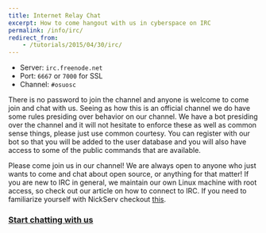 ```yaml
---
title: Internet Relay Chat
excerpt: How to come hangout with us in cyberspace on IRC
permalink: /info/irc/
redirect_from:
    - /tutorials/2015/04/30/irc/
---
```


- Server: `irc.freenode.net`
- Port: `6667` or `7000` for SSL
- Channel: `#osuosc`

There is no password to join the channel and anyone is welcome to come join and chat with us. Seeing as how this is an official channel we do have some rules presiding over behavior on our channel. We have a bot presiding over the channel and it will not hesitate to enforce these as well as common sense things, please just use common courtesy. You can register with our bot so that you will be added to the user database and you will also have access to some of the public commands that are available.

Please come join us in our channel! We are always open to anyone who just wants to come and chat about open source, or anything for that matter! If you are new to IRC in general, we maintain our own Linux machine with root access, so check out our article on how to connect to IRC. If you need to familiarize yourself with NickServ checkout [this](https://gist.github.com/brunowego/916d3412c8f59cad9c5a).

<!-- We keep chat logs from previous days. Just click the day you want to see and the log will pop up for your viewing pleasure. Club logs require an account on our site to view. -->

### [Start chatting with us](http://webchat.freenode.net/?channels=%23osuosc&uio=d4)

<br>
